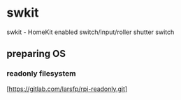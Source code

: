 # swkit
swkit - HomeKit enabled switch/input/roller shutter switch

## preparing OS

### readonly filesystem

[https://gitlab.com/larsfp/rpi-readonly.git]

